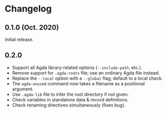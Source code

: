 # Changelog

## 0.1.0 (Oct. 2020)

Initial release.

## 0.2.0

- Support all Agda library-related options (`--include-path`, etc.).
- Remove support for `.agda-roots` file; use an ordinary Agda file instead.
- Replace the `--local` option with a `--global` flag; default to a local check.
- The `agda-unused` command now takes a filename as a positional argument.
- Use `.agda-lib` file to infer the root directory if not given.
- Check variables in standalone data & record definitions.
- Check renaming directives simultaneously (fixes bug).

